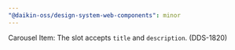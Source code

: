 ```yaml
---
"@daikin-oss/design-system-web-components": minor
---
```


Carousel Item: The slot accepts `title` and `description`. (DDS-1820)

